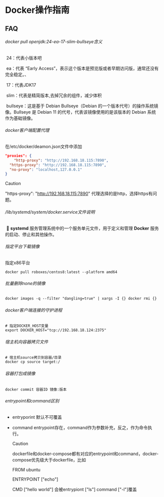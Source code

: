 # Docker操作指南

## FAQ

###### docker pull openjdk:24-ea-17-slim-bullseye含义

​	24：代表小版本吧

​	ea：代表 “Early Access”，表示这个版本是预览版或者早期访问版，通常还没有完全稳定。、

​	17：代表JDK17

​	slim：代表是精简版本,去掉冗余的组件，减少体积

​	bullseye：这是基于 Debian Bullseye（Debian 的一个版本代号）的操作系统镜像。Bullseye 是 Debian 11 的代号，代表该镜像使用的是该版本的 Debian 系统作为基础镜像。

###### docker客户端配置代理

在/etc/docker/deamon.json文件中添加

```json
"proxies": {
	"http-proxy": "http://192.168.18.115:7890",
  "https-proxy": "http://192.168.18.115:7890",
  "no-proxy": "localhost,127.0.0.1"
}
```

> [!CAUTION]
>
> "https-proxy": "http://192.168.18.115:7890" 代理选择的是http，选择https有问题。

###### /lib/systemd/system/docker.service文件说明

​	👀 **systemd** 服务管理系统中的一个服务单元文件，用于定义和管理 **Docker** 服务的启动、停止和其他操作。

###### 指定平台下载镜像

指定x86平台

```
docker pull roboxes/centos8:latest --platform amd64
```

###### 批量删除none的镜像

```
docker images -q --filter "dangling=true" | xargs -I {} docker rmi {}
```

###### docker客户端连接的守护进程

```
# 指定DOCKER_HOST变量
export DOCKER_HOST="tcp://192.168.18.124:2375"
```

###### 宿主机向容器拷贝文件

```
# 宿主机source拷贝到容器/目录 
docker cp source target:/
```

###### 容器打包成镜像

```
docker commit 容器ID 镜像:版本
```

###### entrypoint和command区别

- entryporint 默认不可覆盖

- command   entrypoint存在，command作为参数补充，反之，作为命令执行。

  > [!CAUTION]
  >
  > dockerfile和docker-compose都有对应的entrypoint和command，docker-compose优先级大于dockerfile，比如
  >
  > FROM ubuntu
  >
  > ENTRYPOINT ["echo"]
  >
  > CMD ["hello world"]  会被entrypiont ["ls"] command ["-l"]覆盖
  >
  
